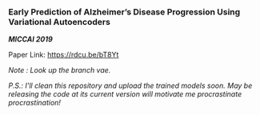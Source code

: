 ### Early Prediction of Alzheimer’s Disease Progression Using Variational Autoencoders
***MICCAI 2019***

Paper Link: https://rdcu.be/bT8Yt

*Note : Look up the branch vae.*

*P.S.: I'll clean this repository and upload the trained models *soon*. May be releasing the code at its current version will motivate me procrastinate procrastination!*
